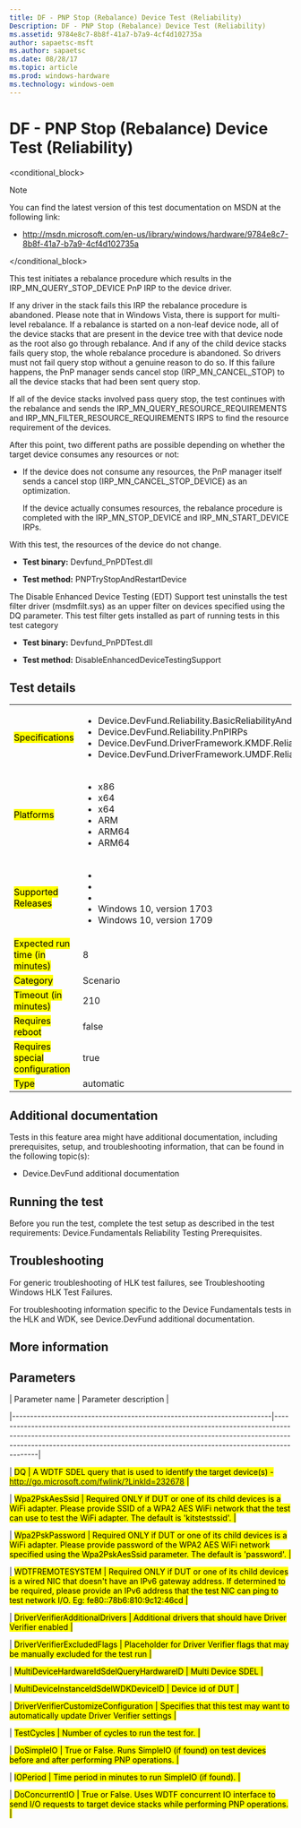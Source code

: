 ```yaml
---
title: DF - PNP Stop (Rebalance) Device Test (Reliability)
Description: DF - PNP Stop (Rebalance) Device Test (Reliability)
ms.assetid: 9784e8c7-8b8f-41a7-b7a9-4cf4d102735a
author: sapaetsc-msft
ms.author: sapaetsc
ms.date: 08/28/17
ms.topic: article
ms.prod: windows-hardware
ms.technology: windows-oem
---
```


# DF - PNP Stop (Rebalance) Device Test (Reliability)

<conditional_block> <conditions> <docset value="standalone"></docset> </conditions>

>[!NOTE]
You can find the latest version of this test documentation on MSDN at the following link:

-   <xref hlink="http://msdn.microsoft.com/en-us/library/windows/hardware/9784e8c7-8b8f-41a7-b7a9-4cf4d102735a">http://msdn.microsoft.com/en-us/library/windows/hardware/9784e8c7-8b8f-41a7-b7a9-4cf4d102735a</b>


</conditional_block>

This test initiates a rebalance procedure which results in the IRP\_MN\_QUERY\_STOP\_DEVICE PnP IRP to the device driver.

If any driver in the stack fails this IRP the rebalance procedure is abandoned. Please note that in Windows Vista, there is support for multi-level rebalance. If a rebalance is started on a non-leaf device node, all of the device stacks that are present in the device tree with that device node as the root also go through rebalance. And if any of the child device stacks fails query stop, the whole rebalance procedure is abandoned. So drivers must not fail query stop without a genuine reason to do so. If this failure happens, the PnP manager sends cancel stop (IRP\_MN\_CANCEL\_STOP) to all the device stacks that had been sent query stop.

If all of the device stacks involved pass query stop, the test continues with the rebalance and sends the IRP\_MN\_QUERY\_RESOURCE\_REQUIREMENTS and IRP\_MN\_FILTER\_RESOURCE\_REQUIREMENTS IRPS to find the resource requirement of the devices.

After this point, two different paths are possible depending on whether the target device consumes any resources or not:

-   If the device does not consume any resources, the PnP manager itself sends a cancel stop (IRP\_MN\_CANCEL\_STOP\_DEVICE) as an optimization.

    If the device actually consumes resources, the rebalance procedure is completed with the IRP\_MN\_STOP\_DEVICE and IRP\_MN\_START\_DEVICE IRPs.

With this test, the resources of the device do not change.

-   **Test binary:** Devfund\_PnPDTest.dll
-   **Test method:** PNPTryStopAndRestartDevice

The Disable Enhanced Device Testing (EDT) Support test uninstalls the test filter driver (msdmfilt.sys) as an upper filter on devices specified using the DQ parameter. This test filter gets installed as part of running tests in this test category

-   **Test binary:** Devfund\_PnPDTest.dll
-   **Test method:** DisableEnhancedDeviceTestingSupport

## Test details

<table>
<colgroup>
<col width="50%" />
<col width="50%" />
</colgroup>
<tbody>
<tr class="odd">
<td><mark type="bullet_intro">Specifications</b></td>
<td><ul>
<li>Device.DevFund.Reliability.BasicReliabilityAndPerformance</li>
<li>Device.DevFund.Reliability.PnPIRPs</li>
<li>Device.DevFund.DriverFramework.KMDF.Reliability</li>
<li>Device.DevFund.DriverFramework.UMDF.Reliability</li>
</ul></td>
</tr>
<tr class="even">
<td><mark type="bullet_intro">Platforms</b></td>
<td><ul>
<li><tla rid="win_threshold_desktop"></tla> x86</li>
<li><tla rid="win_threshold_desktop"></tla> x64</li>
<li><tla rid="win_threshold_server"></tla> x64</li>
<li><tla rid="win_threshold_mobile"></tla> ARM</li>
<li><tla rid="win_threshold_desktop"></tla> ARM64</li>
<li><tla rid="win_threshold_mobile"></tla> ARM64</li>
</ul></td>
</tr>
<tr class="odd">
<td><mark type="bullet_intro">Supported Releases</b></td>
<td><ul>
<li><tla rid="win_10"></tla></li>
<li><tla rid="win_10_th2"></tla></li>
<li><tla rid="win_10_rs1"></tla></li>
<li>Windows 10, version 1703</li>
<li>Windows 10, version 1709</li>
</ul></td>
</tr>
<tr class="even">
<td><mark type="bullet_intro">Expected run time (in minutes)</b></td>
<td>8</td>
</tr>
<tr class="odd">
<td><mark type="bullet_intro">Category</b></td>
<td>Scenario</td>
</tr>
<tr class="even">
<td><mark type="bullet_intro">Timeout (in minutes)</b></td>
<td>210</td>
</tr>
<tr class="odd">
<td><mark type="bullet_intro">Requires reboot</b></td>
<td>false</td>
</tr>
<tr class="even">
<td><mark type="bullet_intro">Requires special configuration</b></td>
<td>true</td>
</tr>
<tr class="odd">
<td><mark type="bullet_intro">Type</b></td>
<td>automatic</td>
</tr>
</tbody>
</table>

## Additional documentation

Tests in this feature area might have additional documentation, including prerequisites, setup, and troubleshooting information, that can be found in the following topic(s):

-   <xref rid="p_hlk_test.device_devfund_additional_documentation">Device.DevFund additional documentation</b>

## Running the test

Before you run the test, complete the test setup as described in the test requirements: <xref rid="p_hlk_test.devicefundamentals_reliability_testing_prerequisites">Device.Fundamentals Reliability Testing Prerequisites</b>.

## Troubleshooting

For generic troubleshooting of HLK test failures, see <xref rid="p_hlk.troubleshooting_windows_hlk_test_failures">Troubleshooting Windows HLK Test Failures</b>.

For troubleshooting information specific to the Device Fundamentals tests in the HLK and WDK, see <xref rid="p_hlk_test.device_devfund_additional_documentation">Device.DevFund additional documentation</b>.

## More information

## Parameters

| Parameter name                                                         | Parameter description                                                                                                                                                                                                                                |
|------------------------------------------------------------------------|------------------------------------------------------------------------------------------------------------------------------------------------------------------------------------------------------------------------------------------------------|
| <mark type="bullet_intro">DQ</b>                                       | A WDTF SDEL query that is used to identify the target device(s) - http://go.microsoft.com/fwlink/?LinkId=232678                                                                                                                                      |
| <mark type="bullet_intro">Wpa2PskAesSsid</b>                           | Required ONLY if DUT or one of its child devices is a WiFi adapter. Please provide SSID of a WPA2 AES WiFi network that the test can use to test the WiFi adapter. The default is 'kitstestssid'.                                                    |
| <mark type="bullet_intro">Wpa2PskPassword</b>                          | Required ONLY if DUT or one of its child devices is a WiFi adapter. Please provide password of the WPA2 AES WiFi network specified using the Wpa2PskAesSsid parameter. The default is 'password'.                                                    |
| <mark type="bullet_intro">WDTFREMOTESYSTEM</b>                         | Required ONLY if DUT or one of its child devices is a wired NIC that doesn't have an IPv6 gateway address. If determined to be required, please provide an IPv6 address that the test NIC can ping to test network I/O. Eg: fe80::78b6:810:9c12:46cd |
| <mark type="bullet_intro">DriverVerifierAdditionalDrivers</b>          | Additional drivers that should have Driver Verifier enabled                                                                                                                                                                                          |
| <mark type="bullet_intro">DriverVerifierExcludedFlags</b>              | Placeholder for Driver Verifier flags that may be manually excluded for the test run                                                                                                                                                                 |
| <mark type="bullet_intro">MultiDeviceHardwareIdSdelQueryHardwareID</b> | Multi Device SDEL                                                                                                                                                                                                                                    |
| <mark type="bullet_intro">MultiDeviceInstanceIdSdelWDKDeviceID</b>     | Device id of DUT                                                                                                                                                                                                                                     |
| <mark type="bullet_intro">DriverVerifierCustomizeConfiguration</b>     | Specifies that this test may want to automatically update Driver Verifier settings                                                                                                                                                                   |
| <mark type="bullet_intro">TestCycles</b>                               | Number of cycles to run the test for.                                                                                                                                                                                                                |
| <mark type="bullet_intro">DoSimpleIO</b>                               | True or False. Runs SimpleIO (if found) on test devices before and after performing PNP operations.                                                                                                                                                  |
| <mark type="bullet_intro">IOPeriod</b>                                 | Time period in minutes to run SimpleIO (if found).                                                                                                                                                                                                   |
| <mark type="bullet_intro">DoConcurrentIO</b>                           | True or False. Uses WDTF concurrent IO interface to send I/O requests to target device stacks while performing PNP operations.                                                                                                                       |





